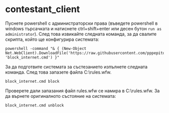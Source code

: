 # contestant_client
Пуснете powershell с администраторски права (въведете powershell в windows търсачката и натиснете ctrl+shift+enter или десен бутон `run as administrator`). След това извикайте следната команда, за да свалите скрипта, който ще конфигурира системата:

```
powershell -command "& { (New-Object Net.WebClient).DownloadFile('https://raw.githubusercontent.com/pppepito86/contestant_client/master/scripts/block_internet.cmd', 'block_internet.cmd') }"
```
За да подготвите системата за състезанието изпълнете следната команда. След това запазете файла C:\rules.wfw.
```
block_internet.cmd block
```
Проверете дали запазания файл rules.wfw се намира в C:\rules.wfw. За да върнете оригиналното състояние на системата: 
```
block_internet.cmd unblock
```

